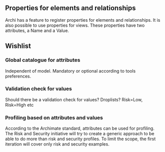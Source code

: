 ## Properties for elements and relationships
Archi has a feature to register properties for elements and relationships. It is also possible to use properties for views.
These properties have two attributes, a Name and a Value.

## Wishlist

### Global catalogue for attributes
Independent of model. Mandatory or optional according to tools preferences.

### Validation check for values
Should there be a validation check for values? Droplists? Risk=Low, Risk=High etc

### Profiling based on attributes and values
According to the Archimate standard, attributes can be used for profiling. The Risk and Security initiative will try to create a generic approach to be able to do more than risk and security profiles. To limit the scope, the first iteration will cover only risk and security examples.
